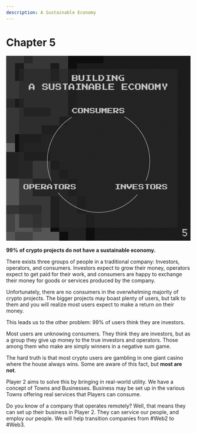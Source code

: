 ```yaml
---
description: A Sustainable Economy
---
```


# Chapter 5

![](../../.gitbook/assets/Tweet-Post5.png)

**99% of crypto projects do not have a sustainable economy.**

There exists three groups of people in a traditional company: Investors, operators, and consumers. Investors expect to grow their money, operators expect to get paid for their work, and consumers are happy to exchange their money for goods or services produced by the company.

Unfortunately, there are no consumers in the overwhelming majority of crypto projects. The bigger projects may boast plenty of users, but talk to them and you will realize most users expect to make a return on their money.

This leads us to the other problem: 99% of users think they are investors.

Most users are unknowing consumers. They think they are investors, but as a group they give up money to the true investors and operators. Those among them who make are simply winners in a negative sum game.

The hard truth is that most crypto users are gambling in one giant casino where the house always wins. Some are aware of this fact, but **most are not**.

Player 2 aims to solve this by bringing in real-world utility. We have a concept of Towns and Businesses. Business may be set up in the various Towns offering real services that Players can consume.

Do you know of a company that operates remotely? Well, that means they can set up their business in Player 2. They can service our people, and employ our people. We will help transition companies from #Web2 to #Web3.
